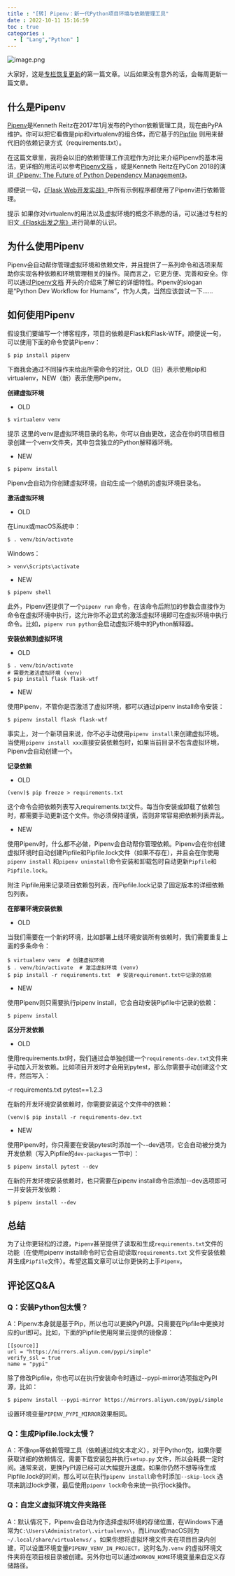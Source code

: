 ```yaml
---
title : "[转] Pipenv：新一代Python项目环境与依赖管理工具"
date : 2022-10-11 15:16:59
toc : true
categories :
  - [ "Lang","Python" ]
---
```


![image.png](https://file.wulicode.com/yuque/202210/11/15/2012TuU5AA8p.png?x-oss-process=image/resize,h_232)

大家好，这是[专栏恢复更新](https://zhuanlan.zhihu.com/p/37563501)的第一篇文章。以后如果没有意外的话，会每周更新一篇文章。

## **什么是Pipenv**

[Pipenv](https://link.zhihu.com/?target=https%3A//docs.pipenv.org/)是Kenneth
Reitz在2017年1月发布的Python依赖管理工具，现在由PyPA维护。你可以把它看做是pip和virtualenv的组合体，而它基于的[Pipfile](https://link.zhihu.com/?target=https%3A//github.com/pypa/pipfile)
则用来替代旧的依赖记录方式（requirements.txt）。

在这篇文章里，我将会以旧的依赖管理工作流程作为对比来介绍Pipenv的基本用法，更详细的用法可以参考[Pipenv文档](https://link.zhihu.com/?target=https%3A//docs.pipenv.org/)
，或是Kenneth Reitz在PyCon
2018的演讲[《Pipenv: The Future of Python Dependency Management》](https://link.zhihu.com/?target=https%3A//www.youtube.com/watch%3Fv%3DGBQAKldqgZs)。

顺便说一句，[《Flask Web开发实战》](https://zhuanlan.zhihu.com/p/29907260)中所有示例程序都使用了Pipenv进行依赖管理。

提示 如果你对virtualenv的用法以及虚拟环境的概念不熟悉的话，可以通过专栏的旧文[《Flask出发之旅》](https://zhuanlan.zhihu.com/p/23299058)进行简单的认识。

## **为什么使用Pipenv**

Pipenv会自动帮你管理虚拟环境和依赖文件，并且提供了一系列命令和选项来帮助你实现各种依赖和环境管理相关的操作。简而言之，它更方便、完善和安全。你可以通过[Pipenv文档](https://link.zhihu.com/?target=https%3A//docs.pipenv.org/)
开头的介绍来了解它的详细特性。Pipenv的slogan是“Python Dev Workflow for Humans”，作为人类，当然应该尝试一下……

## **如何使用Pipenv**

假设我们要编写一个博客程序，项目的依赖是Flask和Flask-WTF。顺便说一句，可以使用下面的命令安装Pipenv：

```
$ pip install pipenv
```

下面我会通过不同操作来给出所需命令的对比，OLD（旧）表示使用pip和virtualenv，NEW（新）表示使用Pipenv。

**创建虚拟环境**

- OLD

```
$ virtualenv venv 
```

提示 这里的venv是虚拟环境目录的名称，你可以自由更改，这会在你的项目根目录创建一个venv文件夹，其中包含独立的Python解释器环境。

- NEW

```
$ pipenv install
```

Pipenv会自动为你创建虚拟环境，自动生成一个随机的虚拟环境目录名。

**激活虚拟环境**

- OLD

在Linux或macOS系统中：

```
$ . venv/bin/activate
```

Windows：

```
> venv\Scripts\activate
```

- NEW

```
$ pipenv shell
```

此外，Pipenv还提供了一个`pipenv run`
命令，在该命令后附加的参数会直接作为命令在虚拟环境中执行，这允许你不必显式的激活虚拟环境即可在虚拟环境中执行命令。比如，`pipenv run python`会启动虚拟环境中的Python解释器。

**安装依赖到虚拟环境**

- OLD

```
$ . venv/bin/activate  
# 需要先激活虚拟环境 (venv)
$ pip install flask flask-wtf  
```

- NEW

使用Pipenv，不管你是否激活了虚拟环境，都可以通过pipenv install命令安装：

```
$ pipenv install flask flask-wtf  
```

事实上，对一个新项目来说，你不必手动使用`pipenv install`来创建虚拟环境。当使用`pipenv install xxx`直接安装依赖包时，如果当前目录不包含虚拟环境，Pipenv会自动创建一个。

**记录依赖**

- OLD

```
(venv)$ pip freeze > requirements.txt
```

这个命令会把依赖列表写入requirements.txt文件。每当你安装或卸载了依赖包时，都需要手动更新这个文件。你必须保持谨慎，否则非常容易把依赖列表弄乱。

- NEW

使用Pipenv时，什么都不必做，Pipenv会自动帮你管理依赖。Pipenv会在你创建虚拟环境时自动创建Pipfile和Pipfile.lock文件（如果不存在），并且会在你使用`pipenv install`
和`pipenv uninstall`命令安装和卸载包时自动更新`Pipfile`和`Pipfile.lock`。

附注 Pipfile用来记录项目依赖包列表，而Pipfile.lock记录了固定版本的详细依赖包列表。

**在部署环境安装依赖**

- OLD

当我们需要在一个新的环境，比如部署上线环境安装所有依赖时，我们需要重复上面的多条命令：

```
$ virtualenv venv  # 创建虚拟环境 
$ . venv/bin/activate  # 激活虚拟环境 (venv)
$ pip install -r requirements.txt  # 安装requirement.txt中记录的依赖
```

- NEW

使用Pipenv则只需要执行pipenv install，它会自动安装Pipfile中记录的依赖：

```
$ pipenv install
```

**区分开发依赖**

- OLD

使用requirements.txt时，我们通过会单独创建一个`requirements-dev.txt`文件来手动加入开发依赖。比如项目开发时才会用到pytest，那么你需要手动创建这个文件，然后写入：

-r requirements.txt pytest==1.2.3

在新的开发环境安装依赖时，你需要安装这个文件中的依赖：

```
(venv)$ pip install -r requirements-dev.txt
```

- NEW

使用Pipenv时，你只需要在安装pytest时添加一个--dev选项，它会自动被分类为开发依赖（写入Pipfile的`dev-packages`一节中）：

```
$ pipenv install pytest --dev
```

在新的开发环境安装依赖时，也只需要在pipenv install命令后添加--dev选项即可一并安装开发依赖：

```
$ pipenv install --dev
```

## **总结**

为了让你更轻松的过渡，`Pipenv`甚至提供了读取和生成`requirements.txt`文件的功能（在使用pipenv install命令时它会自动读取`requirements.txt`
文件安装依赖并生成`Pipfile`文件）。希望这篇文章可以让你更快的上手`Pipenv`。

## **评论区Q&A**

### Q：安装Python包太慢？

A：Pipenv本身就是基于Pip，所以也可以更换PyPI源。只需要在Pipfile中更换对应的url即可。比如，下面的Pipfile使用阿里云提供的镜像源：

```
[[source]] 
url = "https://mirrors.aliyun.com/pypi/simple" 
verify_ssl = true 
name = "pypi"
```

除了修改Pipfile，你也可以在执行安装命令时通过--pypi-mirror选项指定PyPI源，比如：

```
$ pipenv install --pypi-mirror https://mirrors.aliyun.com/pypi/simple
```

设置环境变量`PIPENV_PYPI_MIRROR`效果相同。

### Q：生成Pipfile.lock太慢？

A：不像`npm`等依赖管理工具（依赖通过纯文本定义），对于Python包，如果你要获取详细的依赖情况，需要下载安装包并执行`setup.py`
文件，所以会耗费一定时间。通常来说，更换PyPI源已经可以大幅提升速度。如果你仍然不想等待生成Pipfile.lock的时间，那么可以在执行`pipenv install`命令时添加`--skip-lock`
选项来跳过lock步骤，最后使用`pipenv lock`命令来统一执行lock操作。

### Q：自定义虚拟环境文件夹路径

A：默认情况下，Pipenv会自动为你选择虚拟环境的存储位置，在Windows下通常为`C:\Users\Administrator\.virtualenvs\`，而Linux或macOS则为`~/.local/share/virtualenvs/`
。如果你想将虚拟环境文件夹在项目目录内创建，可以设置环境变量`PIPENV_VENV_IN_PROJECT`，这时名为`.venv`
的虚拟环境文件夹将在项目根目录被创建。另外你也可以通过`WORKON_HOME`环境变量来自定义存储路径。

